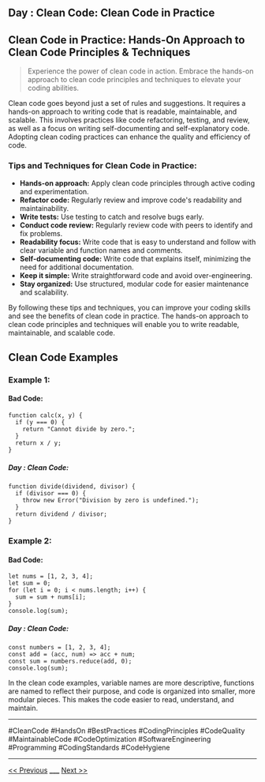 ## Day : Clean Code: Clean Code in Practice



## Clean Code in Practice: Hands-On Approach to Clean Code Principles & Techniques

> Experience the power of clean code in action. Embrace the hands-on approach to clean code principles and techniques to elevate your coding abilities.

Clean code goes beyond just a set of rules and suggestions. It requires a hands-on approach to writing code that is readable, maintainable, and scalable. This involves practices like code refactoring, testing, and review, as well as a focus on writing self-documenting and self-explanatory code. Adopting clean coding practices can enhance the quality and efficiency of code.

### Tips and Techniques for Clean Code in Practice:

- **Hands-on approach:** Apply clean code principles through active coding and experimentation.
- **Refactor code:** Regularly review and improve code's readability and maintainability.
- **Write tests:** Use testing to catch and resolve bugs early.
- **Conduct code review:** Regularly review code with peers to identify and fix problems.
- **Readability focus:** Write code that is easy to understand and follow with clear variable and function names and comments.
- **Self-documenting code:** Write code that explains itself, minimizing the need for additional documentation.
- **Keep it simple:** Write straightforward code and avoid over-engineering.
- **Stay organized:** Use structured, modular code for easier maintenance and scalability.

By following these tips and techniques, you can improve your coding skills and see the benefits of clean code in practice. The hands-on approach to clean code principles and techniques will enable you to write readable, maintainable, and scalable code.

## Clean Code Examples

### Example 1:

#### Bad Code:

```JS
function calc(x, y) {
  if (y === 0) {
    return "Cannot divide by zero.";
  }
  return x / y;
}
```

##### Day : Clean Code:

```JS
function divide(dividend, divisor) {
  if (divisor === 0) {
    throw new Error("Division by zero is undefined.");
  }
  return dividend / divisor;
}

```

### Example 2:

#### Bad Code:

```JS
let nums = [1, 2, 3, 4];
let sum = 0;
for (let i = 0; i < nums.length; i++) {
  sum = sum + nums[i];
}
console.log(sum);

```

##### Day : Clean Code:

```JS
const numbers = [1, 2, 3, 4];
const add = (acc, num) => acc + num;
const sum = numbers.reduce(add, 0);
console.log(sum);
```

In the clean code examples, variable names are more descriptive, functions are named to reflect their purpose, and code is organized into smaller, more modular pieces. This makes the code easier to read, understand, and maintain.

---

#CleanCode #HandsOn #BestPractices #CodingPrinciples #CodeQuality #MaintainableCode #CodeOptimization #SoftwareEngineering #Programming #CodingStandards #CodeHygiene

---

[<< Previous](../day-13-code-documentation/README.md) **\_\_\_**
[Next >>](../day-15-code-maintenance/README.md)
